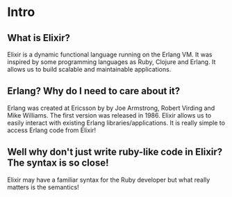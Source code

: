 # Intro

## What is Elixir?

Elixir is a dynamic functional language running on the Erlang VM. It was inspired by some programming languages as Ruby, Clojure and Erlang.
It allows us to build scalable and maintainable applications.

## Erlang? Why do I need to care about it?

Erlang was created at Ericsson by by Joe Armstrong, Robert Virding and Mike Williams. The first version was released in 1986.
Elixir allows us to easily interact with existing Erlang libraries/applications.
It is really simple to access Erlang code from Elixir!

## Well why don't just write ruby-like code in Elixir? The syntax is so close!

Elixir may have a familiar syntax for the Ruby developer but what really matters is the semantics!
